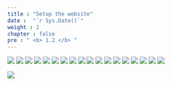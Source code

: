 ```yaml
---
title : "Setup the website"
date :  "`r Sys.Date()`" 
weight : 2 
chapter : false
pre : " <b> 1.2 </b> "
---
```


![](../../WorkShop2/01.intro-prepare/1.2.setup/2.png?featherlight=false&width=90pc)
![](../../WorkShop2/01.intro-prepare/1.2.setup/3.png?featherlight=false&width=90pc)
![](../../WorkShop2/01.intro-prepare/1.2.setup/4.png?featherlight=false&width=90pc)
![](../../WorkShop2/01.intro-prepare/1.2.setup/5.png?featherlight=false&width=90pc)
![](../../WorkShop2/01.intro-prepare/1.2.setup/6.png?featherlight=false&width=90pc)
![](../../WorkShop2/01.intro-prepare/1.2.setup/7.png?featherlight=false&width=90pc)
![](../../WorkShop2/01.intro-prepare/1.2.setup/8.png?featherlight=false&width=90pc)
![](../../WorkShop2/01.intro-prepare/1.2.setup/9.png?featherlight=false&width=90pc)
![](../../WorkShop2/01.intro-prepare/1.2.setup/10.png?featherlight=false&width=90pc)
![](../../WorkShop2/01.intro-prepare/1.2.setup/11.png?featherlight=false&width=90pc)
![](../../WorkShop2/01.intro-prepare/1.2.setup/12.png?featherlight=false&width=90pc)
![](../../WorkShop2/01.intro-prepare/1.2.setup/13.png?featherlight=false&width=90pc)
![](../../WorkShop2/01.intro-prepare/1.2.setup/14.png?featherlight=false&width=90pc)
![](../../WorkShop2/01.intro-prepare/1.2.setup/15.png?featherlight=false&width=90pc)
![](../../WorkShop2/01.intro-prepare/1.2.setup/16.png?featherlight=false&width=90pc)
![](../../WorkShop2/01.intro-prepare/1.2.setup/17.png?featherlight=false&width=90pc)
![](../../WorkShop2/01.intro-prepare/1.2.setup/18.png?featherlight=false&width=90pc)
![](../../WorkShop2/01.intro-prepare/1.2.setup/19.png?featherlight=false&width=90pc)

![](../../WorkShop2/01.intro-prepare/1.2.setup/20.png?featherlight=false&width=90pc)
